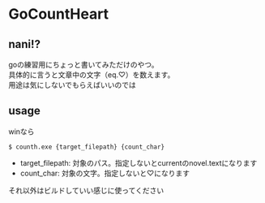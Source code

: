 GoCountHeart
===============
nani!?
-----------
goの練習用にちょっと書いてみただけのやつ。  
具体的に言うと文章中の文字（eq.♡）を数えます。  
用途は気にしないでもらえばいいのでは

usage
------------
winなら
```
$ counth.exe {target_filepath} {count_char}
```
- target_filepath: 対象のパス。指定しないとcurrentのnovel.textになります
- count_char: 対象の文字。指定しないと♡になります

それ以外はビルドしていい感じに使ってください
